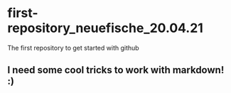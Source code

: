 # first-repository_neuefische_20.04.21
The first repository to get started with github
## I need some cool tricks to work with markdown! :)
